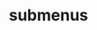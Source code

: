 ---
layout: page
title: submenus
nav: true
nav_order: 5
dropdown: true
children: 
    - title: funding
      permalink: /funding.html
    - title: divider
    - title: collaborators
      permalink: /collaborators.html
---